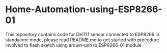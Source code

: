 # Home-Automation-using-ESP8266-01
This repository contains code for DHT11 sensor connected to ESP8266 in standalone mode, please read README.md to get started with procedure involved to flash sketch using arduin-uno to ESP8266-01 module
